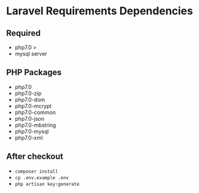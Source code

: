 # Laravel Requirements Dependencies

## Required

- php7.0 >
- mysql server

## PHP Packages
- php7.0
- php7.0-zip
- php7.0-dom
- php7.0-mcrypt
- php7.0-common
- php7.0-json
- php7.0-mbstring
- php7.0-mysql
- php7.0-xml

## After checkout

- `composer install`
- `cp .env.example .env`
- `php artisan key:generate` 
